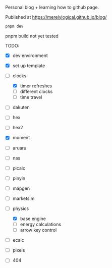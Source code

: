 Personal blog + learning how to github page.

Published at https://merelylogical.github.io/blog/

```bash
pnpm dev
```

pnpm build not yet tested

TODO:

- [x] dev environment
- [x] set up template
- [ ] clocks
  - [x] timer refreshes
  - [ ] different clocks
  - [ ] time travel
- [ ] dakuten
- [ ] hex
- [ ] hex2
- [x] moment
- [ ] aruaru
- [ ] nas
- [ ] picalc
- [ ] pinyin
- [ ] mapgen
- [ ] marketsim
- [ ] physics
  - [x] base engine
  - [ ] energy calculations
  - [ ] arrow key control
- [ ] ecalc
- [ ] pixels
- [ ] 404

